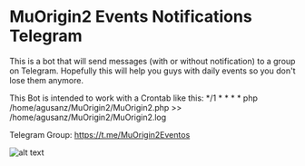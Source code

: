 # MuOrigin2 Events Notifications Telegram
This is a bot that will send messages (with or without notification) to a group on Telegram. Hopefully this will help you guys with daily events so you don't lose them anymore.


This Bot is intended to work with a Crontab like this:
*/1 * * * * php /home/agusanz/MuOrigin2/MuOrigin2.php >> /home/agusanz/MuOrigin2/MuOrigin2.log


Telegram Group: https://t.me/MuOrigin2Eventos

![alt text](https://i.imgur.com/RDEXibF.jpeg)


